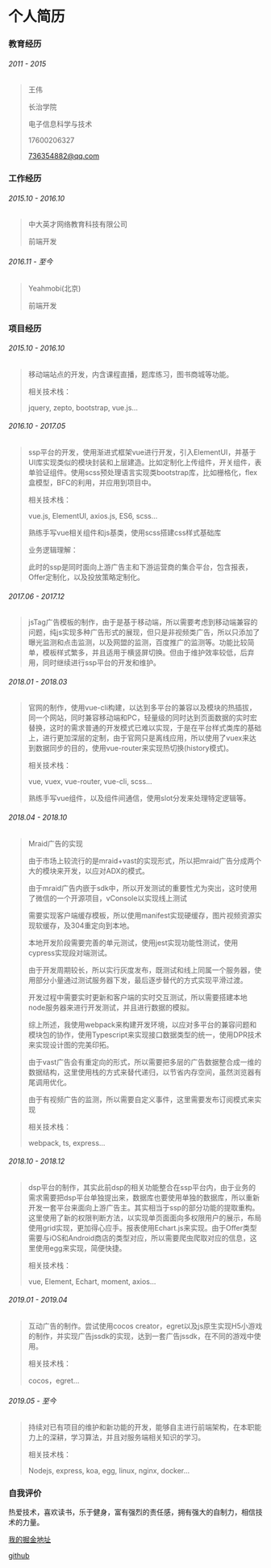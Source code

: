 # 个人简历

### 教育经历

###### 2011 - 2015

> 王伟
>
> 长治学院
> 
> 电子信息科学与技术
> 
> 17600206327
> 
> 736354882@qq.com
> 

### 工作经历

###### 2015.10 - 2016.10
>
> 中大英才网络教育科技有限公司
> 
> 前端开发
> 

###### 2016.11 - 至今

>
> Yeahmobi(北京)
> 
> 前端开发

### 项目经历

###### 2015.10 - 2016.10

>
> 移动端站点的开发，内含课程直播，题库练习，图书商城等功能。
> 
> 相关技术栈：
> 
> jquery, zepto, bootstrap, vue.js...

###### 2016.10 - 2017.05

>
> ssp平台的开发，使用渐进式框架vue进行开发，引入ElementUI，并基于UI库实现类似的模块封装和上层建造。比如定制化上传组件，开关组件，表单验证组件。使用scss预处理语言实现类bootstrap库，比如栅格化，flex盒模型，BFC的利用，并应用到项目中。
> 
> 相关技术栈：
> 
> vue.js, ElementUI, axios.js, ES6, scss...
> 
> 熟练手写vue相关组件和js基类，使用scss搭建css样式基础库
> 
> 业务逻辑理解：
> 
> 此时的ssp是同时面向上游广告主和下游运营商的集合平台，包含报表，Offer定制化，以及投放策略定制化。
> 

###### 2017.06 - 2017.12

>
> jsTag广告模板的制作，由于是基于移动端，所以需要考虑到移动端兼容的问题，纯js实现多种广告形式的展现，但只是非视频类广告，所以只添加了曝光监测和点击监测，以及网盟的监测，百度推广的监测等。功能比较简单，模板样式繁多，并且适用于横竖屏切换。但由于维护效率较低，后弃用，同时继续进行ssp平台的开发和维护。
> 

###### 2018.01 - 2018.03

>
> 官网的制作，使用vue-cli构建，以达到多平台的兼容以及模块的热插拔，同一个网站，同时兼容移动端和PC，轻量级的同时达到页面数据的实时宏替换，这时的需求普通的开发模式已难以实现，于是在平台样式类库的基础上，进行更加深层的定制，由于官网只是离线应用，所以使用了vuex来达到数据同步的目的，使用vue-router来实现热切换(history模式)。
> 
> 相关技术栈：
> 
> vue, vuex, vue-router, vue-cli, scss...
> 
> 熟练手写vue组件，以及组件间通信，使用slot分发来处理特定逻辑等。
> 

###### 2018.04 - 2018.10

>
> Mraid广告的实现
> 
> 由于市场上较流行的是mraid+vast的实现形式，所以把mraid广告分成两个大的模块来开发，以应对ADX的模式。
> 
> 由于mraid广告内嵌于sdk中，所以开发测试的重要性尤为突出，这时使用了微信的一个开源项目，vConsole以实现线上测试
> 
> 需要实现客户端缓存模板，所以使用manifest实现硬缓存，图片视频资源实现软缓存，及304重定向到本地。
> 
> 本地开发阶段需要完善的单元测试，使用jest实现功能性测试，使用cypress实现段对端测试。
> 
> 由于开发周期较长，所以实行灰度发布，既测试和线上同属一个服务器，使用部分小量通过测试服务器下发，最后逐步替代的方式实现平滑过渡。
> 
> 开发过程中需要实时更新和客户端的实时交互测试，所以需要搭建本地node服务器来进行开发测试，并且进行数据的模拟。
> 
> 综上所述，我使用webpack来构建开发环境，以应对多平台的兼容问题和模块包的协作，使用Typescript来实现接口数据类型的统一，使用DPR技术来实现设计图的完美印拓。
> 
> 由于vast广告会有重定向的形式，所以需要把多层的广告数据整合成一维的数据结构，这里使用栈的方式来替代递归，以节省内存空间，虽然浏览器有尾调用优化。
> 
> 由于有视频广告的监测，所以需要自定义事件，这里需要发布订阅模式来实现
> 
> 相关技术栈：
> 
> webpack, ts, express...
> 

###### 2018.10 - 2018.12

> 
> dsp平台的制作，其实此前dsp的相关功能整合在ssp平台内，由于业务的需求需要把dsp平台单独提出来，数据库也要使用单独的数据库，所以重新开发一套平台来面向上游广告主。其实相当于ssp的部分功能的提取重构。这里使用了新的权限判断方法，以实现单页面面向多权限用户的展示，布局使用grid实现，更加得心应手。报表使用Echart.js来实现。由于Offer类型需要与iOS和Android商店的类型对应，所以需要爬虫爬取对应的信息，这里使用egg来实现，简便快捷。
> 
> 相关技术栈：
> 
> vue, Element, Echart, moment, axios...

###### 2019.01 - 2019.04

> 
> 互动广告的制作。尝试使用cocos creator，egret以及js原生实现H5小游戏的制作，并实现广告jssdk的实现，达到一套广告jssdk，在不同的游戏中使用。
> 
> 相关技术栈：
> 
> cocos，egret...

###### 2019.05 - 至今

> 
> 持续对已有项目的维护和新功能的开发，能够自主进行前端架构，在本职能力上的深耕，学习算法，并且对服务端相关知识的学习。
> 
> 相关技术栈：
> 
> Nodejs, express, koa, egg, linux, nginx, docker...
> 

### 自我评价

热爱技术，喜欢读书，乐于健身，富有强烈的责任感，拥有强大的自制力，相信技术的力量。

[我的掘金地址](https://juejin.im/user/57ffa882da2f60004fbfc60f)

[github](https://github.com/ERVeepp)

